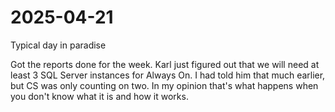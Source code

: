 # 2025-04-21

Typical day in paradise *</sarcasm>* 

Got the reports done for the week. Karl just figured out that we will need at least 3 SQL Server instances for Always On. I had told him that much earlier, but CS was only counting on two. In my opinion that's what happens when you don't know what it is and how it works. 
